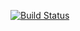 [![Build Status](https://travis-ci.org/D3f0/txscada.svg?branch=master)](https://travis-ci.org/D3f0/txscada)
